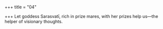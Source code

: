 +++
title = "04"

+++
Let goddess Sarasvatī, rich in prize mares, with her prizes
help us—the helper of visionary thoughts.